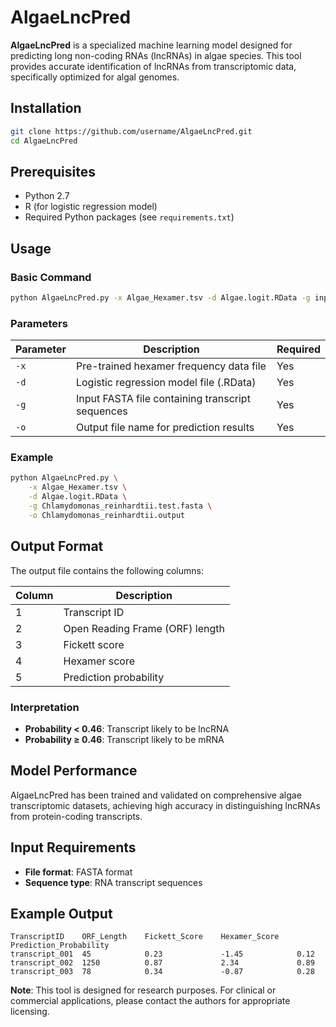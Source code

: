 # AlgaeLncPred

**AlgaeLncPred** is a specialized machine learning model designed for predicting long non-coding RNAs (lncRNAs) in algae species. This tool provides accurate identification of lncRNAs from transcriptomic data, specifically optimized for algal genomes.


## Installation

```bash
git clone https://github.com/username/AlgaeLncPred.git
cd AlgaeLncPred
```

## Prerequisites

- Python 2.7
- R (for logistic regression model)
- Required Python packages (see `requirements.txt`)

## Usage

### Basic Command

```bash
python AlgaeLncPred.py -x Algae_Hexamer.tsv -d Algae.logit.RData -g input.fasta -o output.txt
```

### Parameters

| Parameter | Description | Required |
|-----------|-------------|----------|
| `-x` | Pre-trained hexamer frequency data file | Yes |
| `-d` | Logistic regression model file (.RData) | Yes |
| `-g` | Input FASTA file containing transcript sequences | Yes |
| `-o` | Output file name for prediction results | Yes |

### Example

```bash
python AlgaeLncPred.py \
    -x Algae_Hexamer.tsv \
    -d Algae.logit.RData \
    -g Chlamydomonas_reinhardtii.test.fasta \
    -o Chlamydomonas_reinhardtii.output
```

## Output Format

The output file contains the following columns:

| Column | Description |
|--------|-------------|
| 1 | Transcript ID |
| 2 | Open Reading Frame (ORF) length |
| 3 | Fickett score |
| 4 | Hexamer score |
| 5 | Prediction probability |

### Interpretation

- **Probability < 0.46**: Transcript likely to be lncRNA
- **Probability ≥ 0.46**: Transcript likely to be mRNA

## Model Performance

AlgaeLncPred has been trained and validated on comprehensive algae transcriptomic datasets, achieving high accuracy in distinguishing lncRNAs from protein-coding transcripts.

## Input Requirements

- **File format**: FASTA format
- **Sequence type**: RNA transcript sequences


## Example Output

```
TranscriptID    ORF_Length    Fickett_Score    Hexamer_Score    Prediction_Probability
transcript_001  45            0.23             -1.45            0.12
transcript_002  1250          0.87             2.34             0.89
transcript_003  78            0.34             -0.87            0.28
```


**Note**: This tool is designed for research purposes. For clinical or commercial applications, please contact the authors for appropriate licensing.
